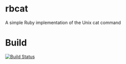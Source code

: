 # rbcat
A simple Ruby implementation of the Unix cat command

# Build
[![Build Status](https://travis-ci.org/TorstenCScholz/rbcat.svg?branch=master)](https://travis-ci.org/TorstenCScholz/rbcat)
